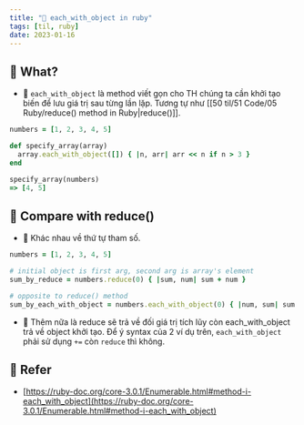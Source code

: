 ```yaml
---
title: "🌱 each_with_object in ruby"
tags: [til, ruby]
date: 2023-01-16
---
```


## 🌿 What?

- 🌱 `each_with_object` là method viết gọn cho TH chúng ta cần khởi tạo biến để lưu giá trị sau từng lần lặp. Tương tự như [[50 til/51 Code/05 Ruby/reduce() method in Ruby|reduce()]].

```rb
numbers = [1, 2, 3, 4, 5]

def specify_array(array)
  array.each_with_object([]) { |n, arr| arr << n if n > 3 }
end

specify_array(numbers)
=> [4, 5]
```

## 🌿 Compare with reduce()

- 🌱 Khác nhau về thứ tự tham số.

```rb
numbers = [1, 2, 3, 4, 5]

# initial object is first arg, second arg is array's element
sum_by_reduce = numbers.reduce(0) { |sum, num| sum + num }

# opposite to reduce() method
sum_by_each_with_object = numbers.each_with_object(0) { |num, sum| sum += num }
```

- 🌱 Thêm nữa là reduce sẽ trả về đối giá trị tích lũy còn each_with_object trả về object khởi tạo. Để ý syntax của 2 ví dụ trên, `each_with_object` phải sử dụng `+=` còn `reduce` thì không.
## 🌿 Refer 

- [https://ruby-doc.org/core-3.0.1/Enumerable.html#method-i-each_with_object](https://ruby-doc.org/core-3.0.1/Enumerable.html#method-i-each_with_object)